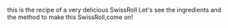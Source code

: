 this is the recipe of a very delicious SwissRoll
Let's see the ingredients and the method to make this SwissRoll,come on!